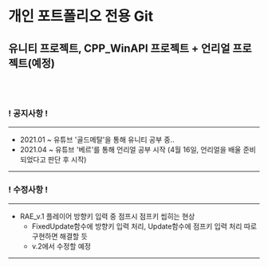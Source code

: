 # 개인 포트폴리오 전용 Git
## 유니티 프로젝트, CPP_WinAPI 프로젝트 + 언리얼 프로젝트(예정)
<br><br>





### ! 공지사항 !
---
+ 2021.01 ~ 유튜브 '골드메탈'을 통해 유니티 공부 중..
+ 2021.04 ~ 유튜브 '베르'를 통해 언리얼 공부 시작 (4월 16일, 언리얼을 배울 준비되었다고 판단 후 시작)
---
### ! 수정사항 !
---
+ RAE_v.1 플레이어 방향키 입력 중 점프시 점프키 씹히는 현상
  + FixedUpdate함수에 방향키 입력 처리, Update함수에 점프키 입력 처리 따로 구현하면 해결할 듯
  + v.2에서 수정할 예정
---
